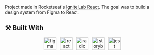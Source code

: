 Project made in Rocketseat's [Ignite Lab React](https://lp.rocketseat.com.br/inscricao/ignite-lab).
The goal was to build a design system from Figma to React.

## ⚒️ Built With
<p align="center">
    <img height="40" src="https://cdn.worldvectorlogo.com/logos/figma-1.svg" alt="figma"> &nbsp
    <img height="40" src="https://cdn.worldvectorlogo.com/logos/react-2.svg" alt="react"> &nbsp
    <img height="40" src="https://avatars.githubusercontent.com/u/75042455?s=280&v=4" alt="radix"> &nbsp
    <img height="40" src="https://avatars.githubusercontent.com/u/22632046?s=280&v=4" alt="storybook"> &nbsp
    <img height="40" src="https://seeklogo.com/images/J/jest-logo-F9901EBBF7-seeklogo.com.png" alt="jest"> &nbsp
</p>
